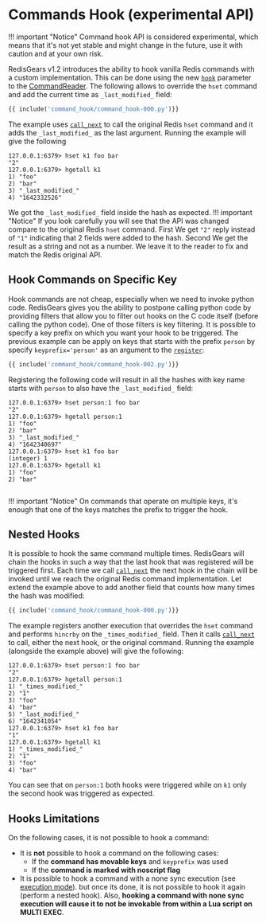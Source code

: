 # Commands Hook (experimental API)
 
!!! important "Notice"
    Command hook API is considered experimental, which means that it's not yet stable and might change in the future, use it with caution and at your own risk.
 
RedisGears v1.2 introduces the ability to hook vanilla Redis commands with a custom implementation. This can be done using the new [`hook`]() parameter to the [CommandReader](readers.md#commandreader). The following allows to override the `hset` command and add the current time as `_last_modified_` field:
```python
{{ include('command_hook/command_hook-000.py')}}
```
 
The example uses [`call_next`]() to call the original Redis `hset` command and it adds the `_last_modified_` as the last argument. Running the example will give the following
```
127.0.0.1:6379> hset k1 foo bar
"2"
127.0.0.1:6379> hgetall k1
1) "foo"
2) "bar"
3) "_last_modified_"
4) "1642332526"
```
 
We got the `_last_modified_` field inside the hash as expected.
!!! important "Notice"
   If you look carefully you will see that the API was changed compare to the original Redis `hset` command.
   First We get `"2"` reply instead of `"1"` indicating that 2 fields were added to the hash. Second We get the result as a string and not as a number. We leave it to the reader to fix and match the Redis original API.
 
## Hook Commands on Specific Key
Hook commands are not cheap, especially when we need to invoke python code. RedisGears gives you the ability to postpone calling python code by providing filters that allow you to filter out hooks on the C code itself (before calling the python code). One of those filters is key filtering. It is possible to specify a key prefix on which you want your hook to be triggered. The previous example can be apply on keys that starts with the prefix `person` by specify `keyprefix='person'` as an argument to the [`register`](functions.md#register):
```python
{{ include('command_hook/command_hook-002.py')}}
```
 
Registering the following code will result in all the hashes with key name starts with `person` to also have the `_last_modified_` field:
```
127.0.0.1:6379> hset person:1 foo bar
"2"
127.0.0.1:6379> hgetall person:1
1) "foo"
2) "bar"
3) "_last_modified_"
4) "1642340697"
127.0.0.1:6379> hset k1 foo bar
(integer) 1
127.0.0.1:6379> hgetall k1
1) "foo"
2) "bar"
 
```
 
!!! important "Notice"
   On commands that operate on multiple keys, it's enough that one of the keys matches the prefix to trigger the hook.
 
## Nested Hooks
 
It is possible to hook the same command multiple times. RedisGears will chain the hooks in such a way that the last hook that was registered will be triggered first. Each time we call [`call_next`]() the next hook in the chain will be invoked until we reach the original Redis command implementation. Let extend the example above to add another field that counts how many times the hash was modified:
```python
{{ include('command_hook/command_hook-000.py')}}
```
 
The example registers another execution that overrides the `hset` command and performs `hincrby` on the `_times_modified_` field. Then it calls [`call_next`]() to call, either the next hook, or the original command. Running the example (alongside the example above) will give the following:
```
127.0.0.1:6379> hset person:1 foo bar
"2"
127.0.0.1:6379> hgetall person:1
1) "_times_modified_"
2) "1"
3) "foo"
4) "bar"
5) "_last_modified_"
6) "1642341054"
127.0.0.1:6379> hset k1 foo bar
"1"
127.0.0.1:6379> hgetall k1
1) "_times_modified_"
2) "1"
3) "foo"
4) "bar"
```
 
You can see that on `person:1` both hooks were triggered while on `k1` only the second hook was triggered as expected.
 
## Hooks Limitations
On the following cases, it is not possible to hook a command:
 
* It is **not** possible to hook a command on the following cases:
    * If the **command has movable keys** and `keyprefix` was used
    * If the **command is marked with noscript flag**
* It is possible to hook a command with a none sync execution (see [execution mode](file:///home/meir/work/RedisGears/site/async_await_doc/functions.html#register)). but once its done, it is not possible to hook it again (perform a nested hook). Also, **hooking a command with none sync execution will cause it to not be invokable from within a Lua script on MULTI EXEC**.
 

